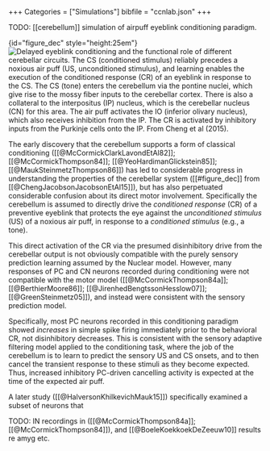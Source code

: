 +++
Categories = ["Simulations"]
bibfile = "ccnlab.json"
+++

TODO: [[cerebellum]] simulation of airpuff eyeblink conditioning paradigm.

{id="figure_dec" style="height:25em"}
![Delayed eyeblink conditioning and the functional role of different cerebellar circuits. The CS (conditioned stimulus) reliably precedes a noxious air puff (US, unconditioned stimulus), and learning enables the execution of the conditioned response (CR) of an eyeblink in response to the CS. The CS (tone) enters the cerebellum via the pontine nuclei, which give rise to the mossy fiber inputs to the cerebellar cortex. There is also a collateral to the interpositus (IP) nucleus, which is the cerebellar nucleus (CN) for this area. The air puff activates the IO (inferior olivary nucleus), which also receives inhibition from the IP. The CR is activated by inhibitory inputs from the Purkinje cells onto the IP. From Cheng et al (2015).](media/fig_cerebellum_delay_eyeblink_conditioning.png)

The early discovery that the cerebellum supports a form of classical conditioning ([[@McCormickClarkLavondEtAl82]]; [[@McCormickThompson84]]; [[@YeoHardimanGlickstein85]]; [[@MaukSteinmetzThompson86]]) has led to considerable progress in understanding the properties of the cerebellar system ([[#figure_dec]] from [[@ChengJacobsonJacobsonEtAl15]]), but has also perpetuated considerable confusion about its direct motor involvement. Specifically the cerebellum is assumed to directly drive the _conditioned response_ (CR) of a preventive eyeblink that protects the eye against the _unconditioned stimulus_ (US) of a noxious air puff, in response to a _conditioned stimulus_ (e.g., a tone).

This direct activation of the CR via the presumed disinhibitory drive from the cerebellar output is not obviously compatible with the purely sensory prediction learning assumed by the Nuclear model. However, many responses of PC and CN neurons recorded during conditioning were not compatible with the motor model ([[@McCormickThompson84a]]; [[@BerthierMoore86]]; [[@JirenhedBengtssonHesslow07]]; [[@GreenSteinmetz05]]), and instead were consistent with the sensory prediction model. 

Specifically, most PC neurons recorded in this conditioning paradigm showed _increases_ in simple spike firing immediately prior to the behavioral CR, not disinhibitory decreases. This is consistent with the sensory adaptive filtering model applied to the conditioning task, where the job of the cerebellum is to learn to predict the sensory US and CS onsets, and to then cancel the transient response to these stimuli as they become expected. Thus, increased inhibitory PC-driven cancelling activity is expected at the time of the expected air puff.

A later study ([[@HalversonKhilkevichMauk15]]) specifically examined a subset of neurons that 

TODO: IN recordings in ([[@McCormickThompson84a]]; [[@McCormickThompson84]]), and [[@BoeleKoekkoekDeZeeuw10]] results re amyg etc.



